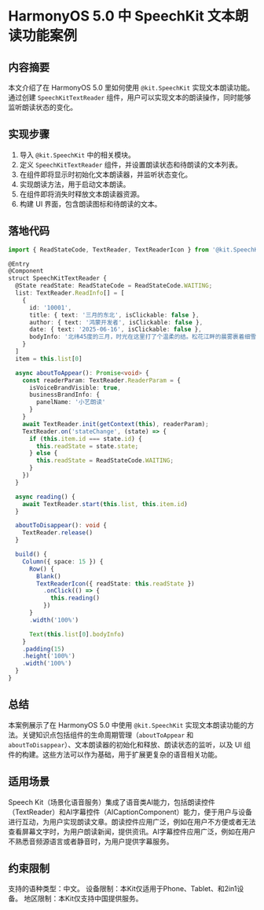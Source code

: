 # HarmonyOS 5.0 中 SpeechKit 文本朗读功能案例

## 内容摘要
本文介绍了在 HarmonyOS 5.0 里如何使用 `@kit.SpeechKit` 实现文本朗读功能。通过创建 `SpeechKitTextReader` 组件，用户可以实现文本的朗读操作，同时能够监听朗读状态的变化。

## 实现步骤
1. 导入 `@kit.SpeechKit` 中的相关模块。
2. 定义 `SpeechKitTextReader` 组件，并设置朗读状态和待朗读的文本列表。
3. 在组件即将显示时初始化文本朗读器，并监听状态变化。
4. 实现朗读方法，用于启动文本朗读。
5. 在组件即将消失时释放文本朗读器资源。
6. 构建 UI 界面，包含朗读图标和待朗读的文本。

## 落地代码
```typescript
import { ReadStateCode, TextReader, TextReaderIcon } from '@kit.SpeechKit' 

@Entry 
@Component 
struct SpeechKitTextReader { 
  @State readState: ReadStateCode = ReadStateCode.WAITING; 
  list: TextReader.ReadInfo[] = [ 
    { 
      id: '10001', 
      title: { text: '三月的东北', isClickable: false }, 
      author: { text: '鸿蒙开发者', isClickable: false }, 
      date: { text: '2025-06-16', isClickable: false }, 
      bodyInfo: '北纬45度的三月，时光在这里打了个温柔的结。松花江畔的晨雾裹着细雪，将每根枝条都雕琢成剔透的琉璃，冰晶在枝头堆叠出千重瓣的玉兰花，风穿过枝桠时簌簌抖落的不是雪粒，分明是星辰坠入人间的碎屑。' 
    } 
  ] 
  item = this.list[0] 

  async aboutToAppear(): Promise<void> { 
    const readerParam: TextReader.ReaderParam = { 
      isVoiceBrandVisible: true, 
      businessBrandInfo: { 
        panelName: '小艺朗读' 
      } 
    } 
    await TextReader.init(getContext(this), readerParam); 
    TextReader.on('stateChange', (state) => { 
      if (this.item.id === state.id) { 
        this.readState = state.state; 
      } else { 
        this.readState = ReadStateCode.WAITING; 
      } 
    }) 
  } 

  async reading() { 
    await TextReader.start(this.list, this.item.id) 
  } 

  aboutToDisappear(): void { 
    TextReader.release() 
  } 

  build() { 
    Column({ space: 15 }) { 
      Row() { 
        Blank() 
        TextReaderIcon({ readState: this.readState }) 
          .onClick(() => { 
            this.reading() 
          }) 
      } 
      .width('100%') 

      Text(this.list[0].bodyInfo) 
    } 
    .padding(15) 
    .height('100%') 
    .width('100%') 
  } 
} 
```

## 总结
本案例展示了在 HarmonyOS 5.0 中使用 `@kit.SpeechKit` 实现文本朗读功能的方法。关键知识点包括组件的生命周期管理（`aboutToAppear` 和 `aboutToDisappear`）、文本朗读器的初始化和释放、朗读状态的监听，以及 UI 组件的构建。这些方法可以作为基础，用于扩展更复杂的语音相关功能。

## 适用场景
Speech Kit（场景化语音服务）集成了语音类AI能力，包括朗读控件（TextReader）和AI字幕控件（AICaptionComponent）能力，便于用户与设备进行互动，为用户实现朗读文章。朗读控件应用广泛，例如在用户不方便或者无法查看屏幕文字时，为用户朗读新闻，提供资讯。AI字幕控件应用广泛，例如在用户不熟悉音频源语言或者静音时，为用户提供字幕服务。

## 约束限制

支持的语种类型：中文。
设备限制：本Kit仅适用于Phone、Tablet、和2in1设备。
地区限制：本Kit仅支持中国提供服务。
